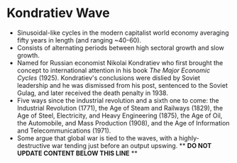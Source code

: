 Kondratiev Wave
===============

* Sinusoidal-like cycles in the modern capitalist world economy averaging fifty years in length (and ranging ~40-60).
* Consists of alternating periods between high sectoral growth and slow growth.
* Named for Russian economist Nikolai Kondratiev who first brought the concept to international attention in his book _The Major Economic Cycles_ (1925). Kondratiev's conclusions were dislied by Soviet leadership and he was dismissed from his post, sentenced to the Soviet Gulag, and later received the death penalty in 1938.
* Five ways since the industrial revolution and a sixth one to come: the Industrial Revolution (1771), the Age of Steam and Railways (1829), the Age of Steel, Electricity, and Heavy Engineering (1875), the Age of Oil, the Automobile, and Mass Production (1908), and the Age of Information and Telecommunications (1971).
* Some argue that global war is tied to the waves, with a highly-destructive war tending just before an output upswing.
** **DO NOT UPDATE CONTENT BELOW THIS LINE** **


